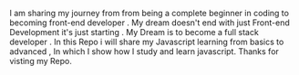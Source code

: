 I am sharing my journey from from being a complete beginner in coding to becoming front-end developer . My dream doesn't end with just Front-end Development it's just starting .
My Dream is to become a full stack developer .
In this Repo i will share my Javascript learning from basics to advanced , In which I show how I study and learn javascript.
Thanks for visting my Repo.
